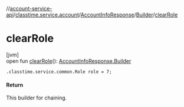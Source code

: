 //[account-service-api](../../../../index.md)/[classtime.service.account](../../index.md)/[AccountInfoResponse](../index.md)/[Builder](index.md)/[clearRole](clear-role.md)

# clearRole

[jvm]\
open fun [clearRole](clear-role.md)(): [AccountInfoResponse.Builder](index.md)

`.classtime.service.common.Role role = 7;`

#### Return

This builder for chaining.
